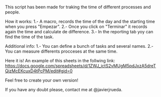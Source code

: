 This script has been made for traking the time of different processes and people. 

How it works:
	1.- A macro, records the time of the day and the starting time when you press "Empezar".
	2.- Once you click on "Terminar" it records again the time and calculate de difference.
	3.- In the reporting tab yoy can find the time of the task.

Additional info:
	1.- You can define a bunch of tasks and several names.
	2.- You can measure differents procceses at the same time.

Here it is! An example of this sheets in the follwing link:
https://docs.google.com/spreadsheets/d/1ZWJ_ictS2vMUgM5pdJxzA5dreTQjzMcEKcuxD4tPcPM/edit#gid=0

Feel free to create your own version!

If you have any doubt please, contact me at @javierjrueda.